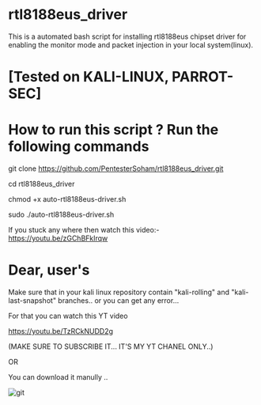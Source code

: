 # rtl8188eus_driver
This is a automated bash script for installing rtl8188eus chipset driver for enabling the monitor mode and packet injection in your local system(linux).

# [Tested on KALI-LINUX, PARROT-SEC] 

# How to run this script ?  Run the following commands

git clone https://github.com/PentesterSoham/rtl8188eus_driver.git

cd rtl8188eus_driver

chmod +x auto-rtl8188eus-driver.sh

sudo ./auto-rtl8188eus-driver.sh


If you stuck any where then watch this video:- https://youtu.be/zGChBFkIrqw


# Dear, user's
Make sure that in your kali linux repository contain
"kali-rolling" and "kali-last-snapshot" branches.. or you can get any error...

For that you can watch this YT video

https://youtu.be/TzRCkNUDD2g

(MAKE SURE TO SUBSCRIBE IT... IT'S MY YT CHANEL ONLY..)

OR 

You can download it manully ..

![git](https://user-images.githubusercontent.com/96686822/160432049-a2087400-490c-42f3-974b-f4d509badb76.png)
